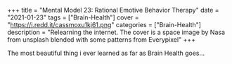 +++
title = "Mental Model 23: Rational Emotive Behavior Therapy"
date = "2021-01-23"
tags = ["Brain-Health"]
cover = "https://i.redd.it/cassmoxu1kj61.png"
categories = ["Brain-Health"]
description = "Relearning the internet. The cover is a space image by Nasa from unsplash blended with some patterns from Everypixel"
+++

The most beautiful thing i ever learned as far as Brain Health goes...
